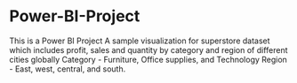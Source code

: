 # Power-BI-Project
This is a Power BI Project
A sample visualization for superstore dataset which includes profit, sales and quantity by category and region of different cities globally
Category - Furniture, Office supplies, and Technology
Region - East, west, central, and south.
